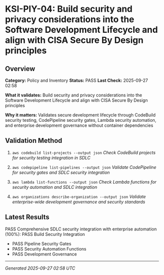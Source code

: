# KSI-PIY-04: Build security and privacy considerations into the Software Development Lifecycle and align with CISA Secure By Design principles

## Overview

**Category:** Policy and Inventory
**Status:** PASS
**Last Check:** 2025-09-27 02:58

**What it validates:** Build security and privacy considerations into the Software Development Lifecycle and align with CISA Secure By Design principles

**Why it matters:** Validates secure development lifecycle through CodeBuild security testing, CodePipeline security gates, Lambda security automation, and enterprise development governance without container dependencies

## Validation Method

1. `aws codebuild list-projects --output json`
   *Check CodeBuild projects for security testing integration in SDLC*

2. `aws codepipeline list-pipelines --output json`
   *Validate CodePipeline for security gates and SDLC security integration*

3. `aws lambda list-functions --output json`
   *Check Lambda functions for security automation and SDLC integration*

4. `aws organizations describe-organization --output json`
   *Validate enterprise-wide development governance and security standards*

## Latest Results

PASS Comprehensive SDLC security integration with enterprise automation (100%): PASS Build Security Integration
- PASS Pipeline Security Gates
- PASS Security Automation Functions
- PASS Development Governance

---
*Generated 2025-09-27 02:58 UTC*